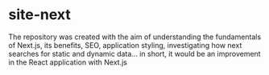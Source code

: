# site-next
 
The repository was created with the aim of understanding the fundamentals of Next.js, its benefits, SEO, application styling, investigating how next searches for static and dynamic data... in short, it would be an improvement in the React application with Next.js
